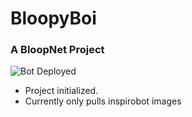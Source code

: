 # BloopyBoi
### A BloopNet Project
![Bot Deployed](https://github.com/h3mmy/BloopyBoi/.github/workflows/mini-bloop-deploy/badge.svg)

- Project initialized.
- Currently only pulls inspirobot images


